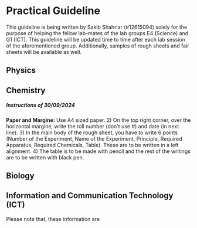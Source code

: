 # Practical Guideline
This guideline is being written by Sakib Shahriar (#12615094) solely for the purpose of helping the fellow lab-mates of the lab groups E4 (Science) and G1 (ICT). This guideline will be updated time to time after each lab session of the aforementioned group. Additionally, samples of rough sheets and fair sheets will be available as well.
## Physics
## Chemistry
##### Instructions of 30/09/2024
**Paper and Margine:** Use A4 sized paper.
2) On the top right corner, over the horizontal margine, write the roll number (don't use #) and date (in next line).
3) In the main body of the rough sheet, you have to write 6 points (Number of the Experiment, Name of the Experiment, Principle, Required Apparatus, Required Chemicals, Table). These are to be written in a left alignment.
4) The table is to be made with pencil and the rest of the writings are to be written with black pen.
## Biology
## Information and Communication Technology (ICT)

Please note that, these information are 
